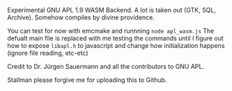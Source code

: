 Experimental GNU APL 1.9 WASM Backend. A lot is taken out (GTK, SQL, Archive). Somehow compiles by divine providence. 

You can test for now with emcmake and runnning `node apl_wasm.js` 
The defualt main file is replaced with me testing the commands until I figure out how to expose `libapl.h` to javascript and change how initialization happens (ignore file reading, etc-etc) 

Credit to Dr. Jürgen Sauermann and all the contributors to GNU APL. 

Stallman please forgive me for uploading this to Github. 
